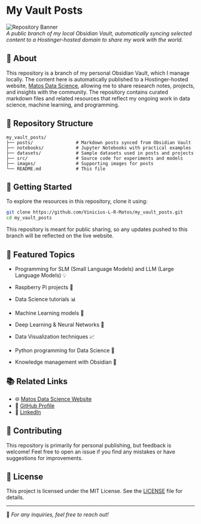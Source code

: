 # My Vault Posts

![Repository Banner](https://matosdatascience.com/assets/banner.png)  
*A public branch of my local Obsidian Vault, automatically syncing selected content to a Hostinger-hosted domain to share my work with the world.*

## 📌 About

This repository is a branch of my personal Obsidian Vault, which I manage locally. The content here is automatically published to a Hostinger-hosted website, [Matos Data Science](https://matosdatascience.com/), allowing me to share research notes, projects, and insights with the community. The repository contains curated markdown files and related resources that reflect my ongoing work in data science, machine learning, and programming.

## 📂 Repository Structure

```
my_vault_posts/
├── posts/                # Markdown posts synced from Obsidian Vault
├── notebooks/            # Jupyter Notebooks with practical examples
├── datasets/             # Sample datasets used in posts and projects
├── src/                  # Source code for experiments and models
├── images/               # Supporting images for posts
└── README.md             # This file
```

## 🚀 Getting Started

To explore the resources in this repository, clone it using:

```sh
git clone https://github.com/Vinicius-L-R-Matos/my_vault_posts.git
cd my_vault_posts
```

This repository is meant for public sharing, so any updates pushed to this branch will be reflected on the live website.

## 📜 Featured Topics

- Programming for SLM (Small Language Models) and LLM (Large Language Models) 💡
- Raspberry Pi projects 🍓

- Data Science tutorials 📊
- Machine Learning models 🤖
- Deep Learning & Neural Networks 🧠
- Data Visualization techniques 📈
- Python programming for Data Science 🐍
- Knowledge management with Obsidian 📖

## 📚 Related Links

- 🌐 [Matos Data Science Website](https://matosdatascience.com/)
- 🐙 [GitHub Profile](https://github.com/Vinicius-L-R-Matos)
- 🔗 [LinkedIn](https://www.linkedin.com/in/vinicius-rodriguesdematos/)

## 🤝 Contributing

This repository is primarily for personal publishing, but feedback is welcome! Feel free to open an issue if you find any mistakes or have suggestions for improvements.

## 📜 License

This project is licensed under the MIT License. See the [LICENSE](LICENSE) file for details.

---

📩 *For any inquiries, feel free to reach out!*

